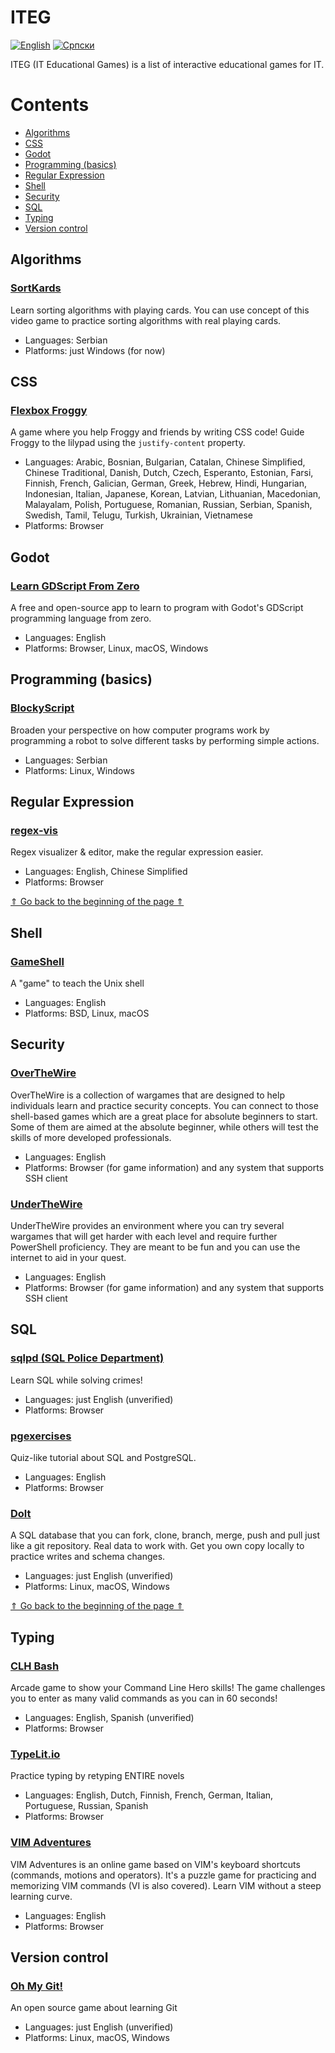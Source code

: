 # ITEG

[![English][readme-lang-en-img]][readme-lang-en]
[![Српски][readme-lang-sr-img]][readme-lang-sr]


ITEG (IT Educational Games) is a list of interactive educational games for IT.

# Contents

* [Algorithms](#algorithms)
* [CSS](#css)
* [Godot](#godot)
* [Programming (basics)](#programming-basics)
* [Regular Expression](#regular-expression)
* [Shell](#shell)
* [Security](#security)
* [SQL](#sql)
* [Typing](#typing)
* [Version control](#version-control)

## Algorithms

### [SortKards](https://rogard.itch.io/sortkards) 

Learn sorting algorithms with playing cards. You can use concept of this video game to practice sorting algorithms with real playing cards.

* Languages: Serbian
* Platforms: just Windows (for now)

## CSS

### [Flexbox Froggy](https://flexboxfroggy.com)

A game where you help Froggy and friends by writing CSS code! Guide Froggy to the lilypad using the `justify-content` property.

* Languages: Arabic, Bosnian, Bulgarian, Catalan, Chinese Simplified, Chinese Traditional, Danish, Dutch, Czech, Esperanto, Estonian, Farsi, Finnish, French, Galician, German, Greek, Hebrew, Hindi, Hungarian, Indonesian, Italian, Japanese, Korean, Latvian, Lithuanian, Macedonian, Malayalam, Polish, Portuguese, Romanian, Russian, Serbian, Spanish, Swedish, Tamil, Telugu, Turkish, Ukrainian, Vietnamese   
* Platforms: Browser

## Godot

### [Learn GDScript From Zero](https://gdquest.itch.io/learn-godot-gdscript)

A free and open-source app to learn to program with Godot's GDScript programming language from zero.

* Languages: English
* Platforms: Browser, Linux, macOS, Windows

## Programming (basics)

### [BlockyScript](https://rogard.itch.io/blockyscript)

Broaden your perspective on how computer programs work by programming a robot to solve different tasks by performing simple actions.

* Languages: Serbian
* Platforms: Linux, Windows

## Regular Expression

### [regex-vis](https://regex-vis.com)

Regex visualizer & editor, make the regular expression easier.

* Languages: English, Chinese Simplified
* Platforms: Browser

[&uArr; Go back to the beginning of the page &uArr;](#iteg)

## Shell

### [GameShell](https://github.com/phyver/GameShell)

A "game" to teach the Unix shell

* Languages: English
* Platforms: BSD, Linux, macOS

## Security

### [OverTheWire](https://overthewire.org)

OverTheWire is a collection of wargames that are designed to help individuals learn and practice security concepts. You can connect to those shell-based games which are a great place for absolute beginners to start. Some of them are aimed at the absolute beginner, while others will test the skills of more developed professionals.

* Languages: English
* Platforms: Browser (for game information) and any system that supports SSH client

### [UnderTheWire](https://underthewire.tech)

UnderTheWire provides an environment where you can try several wargames that will get harder with each level and require further PowerShell proficiency. They are meant to be fun and you can use the internet to aid in your quest.

* Languages: English
* Platforms: Browser (for game information) and any system that supports SSH client

## SQL

### [sqlpd (SQL Police Department)](https://sqlpd.com)

Learn SQL while solving crimes! 

* Languages: just English (unverified)
* Platforms: Browser

### [pgexercises](https://pgexercises.com)

Quiz-like tutorial about SQL and PostgreSQL. 

* Languages: English
* Platforms: Browser

### [Dolt](https://www.dolthub.com) 

A SQL database that you can fork, clone, branch, merge, push and pull just like a git repository. Real data to work with. Get you own copy locally to practice writes and schema changes. 

* Languages: just English (unverified)
* Platforms: Linux, macOS, Windows

[&uArr; Go back to the beginning of the page &uArr;](#iteg)

## Typing

### [CLH Bash](https://www.redhat.com/en/command-line-heroes/bash/index.html)

Arcade game to show your Command Line Hero skills! The game challenges you to enter as many valid commands as you can in 60 seconds! 

* Languages: English, Spanish (unverified)
* Platforms: Browser

### [TypeLit.io](https://www.typelit.io) 

Practice typing by retyping ENTIRE novels

* Languages: English, Dutch, Finnish, French, German, Italian, Portuguese, Russian, Spanish
* Platforms: Browser

### [VIM Adventures](https://vim-adventures.com)

VIM Adventures is an online game based on VIM's keyboard shortcuts (commands, motions and operators). It's a puzzle game for practicing and memorizing VIM commands (VI is also covered). Learn VIM without a steep learning curve.

* Languages: English
* Platforms: Browser

## Version control

### [Oh My Git!](https://ohmygit.org)

An open source game about learning Git 

* Languages: just English (unverified)
* Platforms: Linux, macOS, Windows


[//]: # (---------------------------------------------------------)

[//]: # (-------------Section for references-------------)

[//]: # (---------------------------------------------------------)


[readme-lang-en]: https://github.com/studnetwork/ITEG/blob/master/README.md
[readme-lang-en-img]: https://img.shields.io/badge/language-English-blue

[readme-lang-sr]: https://github.com/studnetwork/ITEG/blob/master/README.sr.md
[readme-lang-sr-img]: https://img.shields.io/badge/language-%D0%A1%D1%80%D0%BF%D1%81%D0%BA%D0%B8%20-red
